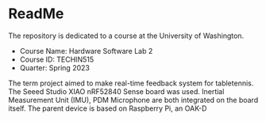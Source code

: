 # ReadMe
The repository is dedicated to a course at the University of Washington.
* Course Name: Hardware Software Lab 2
* Course ID: TECHIN515
* Quarter: Spring 2023

The term project aimed to make real-time feedback system for tabletennis. The Seeed Studio XIAO nRF52840 Sense board was used. Inertial Measurement Unit (IMU), PDM Microphone are both integrated on the board itself. The parent device is based on Raspberry Pi, an OAK-D 

